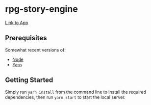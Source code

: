 # rpg-story-engine

[Link to App](https://rpg-story-engine.herokuapp.com/)

## Prerequisites

Somewhat recent versions of:

- [Node](https://nodejs.org/en/)
- [Yarn](https://yarnpkg.com/lang/en/)

## Getting Started

Simply run `yarn install` from the command line to install the required dependencies, then run `yarn start` to start the local server.
